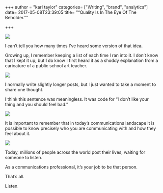 +++
author = "karl taylor"
categories= ["Writing", "brand", "analytics"]
date= 2017-05-08T23:39:05
title= "“Quality Is In The Eye Of The Beholder.”"

+++

  ![](https://raw.githubusercontent.com/karljtaylor/kjt/blog/content/assets/1*jiuAAF9BDEIcMQQryew7bw.png)  


 I can’t tell you how many times I’ve heard some version of that idea.

 Growing up, I remember keeping a list of each time I ran into it. I don’t know that I kept it up, but I do know I first heard it as a shoddy explanation from a caricature of a public school art teacher.

  ![](https://raw.githubusercontent.com/karljtaylor/kjt/blog/content/assets/1*V4OVxYLgQLv65bfGWV69tQ.jpeg)  


 I normally write slightly longer posts, but I just wanted to take a moment to share one thought.

 I think this sentence was meaningless. It was code for “I don’t like your thing and you should feel bad.”

  ![](https://raw.githubusercontent.com/karljtaylor/kjt/blog/content/assets/1*0EoCpgR0mVM5y2Elkqvm9A.jpeg)  


 It is important to remember that in today’s communications landscape it is possible to know precisely who you are communicating with and how they feel about it.

  ![](https://raw.githubusercontent.com/karljtaylor/kjt/blog/content/assets/1*Uz791wlcLHQALplYxXhUCA.jpeg)  


 Today, millions of people across the world post their lives, waiting for someone to listen.

 As a communications professional, it’s your job to be that person.

 That’s all.

 Listen.
